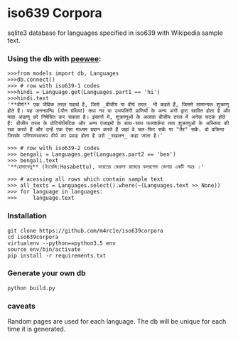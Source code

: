 # iso639 Corpora
sqlite3 database for languages specified in iso639 with Wikipedia sample text.


### Using the db with [peewee](https://github.com/coleifer/peewee):
```
>>>from models import db, Languages
>>>db.connect()
>>> # row with iso639-1 codes
>>>hindi = Language.get(Languages.part1 == 'hi')
>>>hindi.text
'**वीर्य** एक जैविक तरल पदार्थ है, जिसे _बीजीय या वीर्य तरल_ भी कहते हैं, जिसमे सामान्यतः शुक्राणु होते हैं। यह जननग्रन्थि (यौन ग्रंथियां) तथा नर या उभयलिंगी प्राणियों के अन्य अंगों द्वारा स्रावित होता है और मादा अंडाणु को निषेचित कर सकता है। इंसानों में, शुक्राणुओं के अलावा बीजीय तरल में अनेक घटक होते हैं: बीजीय तरल के प्रोटियोलिटिक और अन्य एंजाइमों के साथ-साथ फलशर्करा तत्व शुक्राणुओं के अस्तित्व की रक्षा करते हैं और उन्हें एक ऐसा माध्यम प्रदान करते हैं जहां वे चल-फिर सकें या "तैर" सकें. वो प्रक्रिया जिसके परिणामस्वरूप वीर्य का प्रवाह होता है उसे _स्खलन_ कहा जाता है।'

>>> # row with iso639-2 codes
>>> bengali = Languages.get(Languages.part2 == 'ben')
>>> bengali.text
'**হোসাবেত্তু** (ইংরেজি:Hosabettu), ভারতের কেরালা রাজ্যের কসরগোদ জেলার একটি শহর ।'

>>> # acessing all rows which contain sample text
>>> all_texts = Languages.select().where(~(Languages.text >> None))
>>> for language in languages:
>>>     language.text
```

### Installation
```
git clone https://github.com/m4rc1e/iso639corpora
cd iso639corpora
virtualenv --python==python3.5 env
source env/bin/activate
pip install -r requirements.txt

```

### Generate your own db
```
python build.py
```

### caveats
Random pages are used for each language. The db will be unique for each time it is generated.